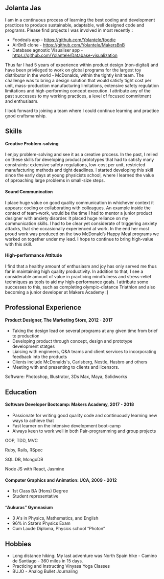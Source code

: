 ## Jolanta Jas

I am in a continuous process of learning the best coding and development practices to produce sustainable, adaptable, well designed code and programs.
Please find projects I was involved in most recently :
- Foodeals app - https://github.com/Yolantele/foodie
- AirBnB clone - https://github.com/Yolantele/MakersBnB
- Database agnostic Visualiser app - https://github.com/Yolantele/Database-visualization

Thus far I had 5 years of experience within product design (non-digital) and have been privileged to work on global programs for the largest toy distributor in the world - McDonalds, within the tightly knit team. The challenge was to bring a design solution that would satisfy tight cost per unit, mass-production manufacturing limitations, extensive safety regulation limitations and high-performing concept execution. I attribute any of the past successes to my working practices, a level of focused commitment and enthusiasm.

I look forward to joining a team where I could continue learning and practice good craftsmanship.



## Skills


#### Creative Problem-solving

I enjoy problem-solving and see it as a creative process. In the past, I relied on these skills for developing product prototypes that had to satisfy many constraints: extensive safety regulations, low-cost per unit, restricted manufacturing methods and tight deadlines.  I started developing this skill since the early days at young physicists school,  where I learned the value of pproaching large problems in small-size steps.


####  Sound Communication

I place huge value on good quality communication in whichever context it appears: coding or collaborating with colleagues.
An example inside the context of team-work, would be the time I had to mentor a junior product designer with anxiety disorder. It placed huge reliance on my communication skills. I had to be clear yet considerate of triggering anxiety attacks, that she occasionally experienced at work. In the end her most proud work was produced on the two McDonald’s Happy Meal programs we worked on together under my lead. I hope to continue to bring high-value with this skill.


#### High-performance Attitude

I find that a healthy amount of enthusiasm and joy has only served me thus far in maintaining high quality productivity. In addition to that, I see a considerable amount of value in practicing mindfulness and stress-relief techniques as tools to aid my high-performance goals. I attribute some successes to this,  such as completing olympic-distance Triathlon and also becoming a junior developer at Makers Academy :]



## Professional Experience


#### Product Designer, The Marketing Store,  2012 - 2017

- Taking the design lead on several programs at any given time from brief to production
- Developing product through concept, design and prototype development statges
- Liaising with engineers, Q&A teams and client services to incorporating feedback into the products
- Clients include McDonalds's, Carlsberg, Nestle, Hasbro and others
- Meeting with and presenting to clients and licensors. 

Software: Photoshop, Illustrator, 3Ds Max, Maya, Solidworks



## Education



#### Software Developer Bootcamp: Makers Academy, 2017 - 2018

- Passionate for writing good quality code and continuously learning new ways to achieve that
- Fast learner on the intensive development boot-camp
- Always keen to work well in both Pair-programming and group projects

OOP, TDD, MVC

Ruby, Rails, RSpec

SQL DB, MongoDB

Node JS with React, Jasmine



#### Computer Graphics and Animation: UCA, 2009 - 2012

- 1st Class BA (Hons) Degree
- Student representative


#### “Aukuras” Gymnasium

- 3 A's in Physics, Mathematics, and English
- 96% in State’s Physics Exam
- Cum Laude Diploma, Physics school “Photon”


## Hobbies

- Long distance hiking. My last adventure was North Spain hike - Camino de Santiago - 360 miles in 15 days.   
- Practicing and Instructing Vinyasa Yoga Classes
- BUJO - Analog Bullet Journaling
